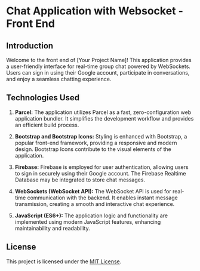 # Chat Application with Websocket - Front End

## Introduction

Welcome to the front end of [Your Project Name]! This application provides a user-friendly interface for real-time group chat powered by WebSockets. Users can sign in using their Google account, participate in conversations, and enjoy a seamless chatting experience.

## Technologies Used

1. **Parcel:** The application utilizes Parcel as a fast, zero-configuration web application bundler. It simplifies the development workflow and provides an efficient build process.

2. **Bootstrap and Bootstrap Icons:** Styling is enhanced with Bootstrap, a popular front-end framework, providing a responsive and modern design. Bootstrap Icons contribute to the visual elements of the application.

3. **Firebase:** Firebase is employed for user authentication, allowing users to sign in securely using their Google account. The Firebase Realtime Database may be integrated to store chat messages.

4. **WebSockets (WebSocket API):** The WebSocket API is used for real-time communication with the backend. It enables instant message transmission, creating a smooth and interactive chat experience.

5. **JavaScript (ES6+):** The application logic and functionality are implemented using modern JavaScript features, enhancing maintainability and readability.


## License

This project is licensed under the [MIT License](LICENSE.txt).
